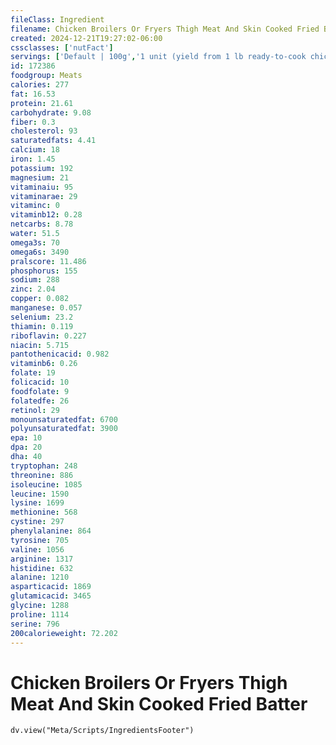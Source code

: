 ```yaml
---
fileClass: Ingredient
filename: Chicken Broilers Or Fryers Thigh Meat And Skin Cooked Fried Batter
created: 2024-12-21T19:27:02-06:00
cssclasses: ['nutFact']
servings: ['Default | 100g','1 unit (yield from 1 lb ready-to-cook chicken) | 52','1 thigh, bone removed | 86']
id: 172386
foodgroup: Meats
calories: 277
fat: 16.53
protein: 21.61
carbohydrate: 9.08
fiber: 0.3
cholesterol: 93
saturatedfats: 4.41
calcium: 18
iron: 1.45
potassium: 192
magnesium: 21
vitaminaiu: 95
vitaminarae: 29
vitaminc: 0
vitaminb12: 0.28
netcarbs: 8.78
water: 51.5
omega3s: 70
omega6s: 3490
pralscore: 11.486
phosphorus: 155
sodium: 288
zinc: 2.04
copper: 0.082
manganese: 0.057
selenium: 23.2
thiamin: 0.119
riboflavin: 0.227
niacin: 5.715
pantothenicacid: 0.982
vitaminb6: 0.26
folate: 19
folicacid: 10
foodfolate: 9
folatedfe: 26
retinol: 29
monounsaturatedfat: 6700
polyunsaturatedfat: 3900
epa: 10
dpa: 20
dha: 40
tryptophan: 248
threonine: 886
isoleucine: 1085
leucine: 1590
lysine: 1699
methionine: 568
cystine: 297
phenylalanine: 864
tyrosine: 705
valine: 1056
arginine: 1317
histidine: 632
alanine: 1210
asparticacid: 1869
glutamicacid: 3465
glycine: 1288
proline: 1114
serine: 796
200calorieweight: 72.202
---
```


# Chicken Broilers Or Fryers Thigh Meat And Skin Cooked Fried Batter

```dataviewjs
dv.view("Meta/Scripts/IngredientsFooter")
```